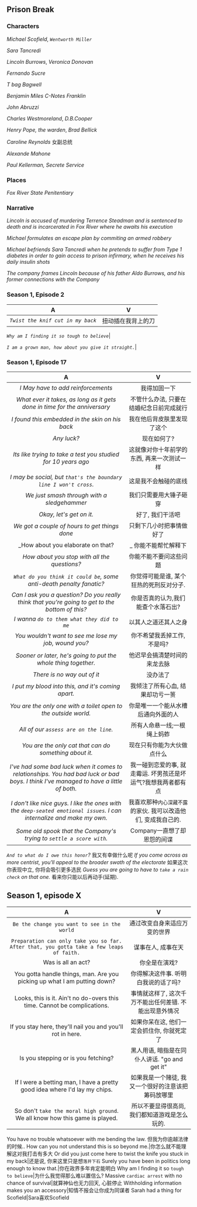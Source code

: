 ## Prison Break
### Characters
_Michael Scofield_, _`Wentworth Miller`_

_Sara Tancredi_

_Lincoln Burrows_, _Veronica Donovan_

_Fernando Sucre_

_T bag Bagwell_ 

_Benjamin Miles C-Notes Franklin_

_John Abruzzi_

_Charles Westmoreland_, _D.B.Cooper_

_Henry Pope, the warden_, _Brad Bellick_

_Caroline Reynolds_ 女副总统

_Alexande Mahone_

_Paul Kellerman, Secrete Service_

### Places
_Fox River State Penitentiary_

### Narrative

_Lincoln is accused of murdering Terrence Steadman and is sentenced to death and is incarcerated in Fox River where he awaits his execution_

_Michael formulates an escape plan by commiting an armed robbery_

_Michael befriends Sara Tancredi when he pretends to suffer from Type 1 diabetes in order to gain access to prison infirmary, when he receives his daily insulin shots_

_The company frames Lincoln because of his father Aldo Burrows, and his former connections with the Company_


### Season 1, Episode 2
A|V
:---:|:---:
_`Twist the knif cut in my back`_ |扭动插在我背上的刀

_`Why am I finding it so tough to believe`_|

_`I am a grown man, how about you give it straight.`_|

### Season 1, Episode 17
A|V
:---:|:---:
_I May have to add reinforcements_ |我得加固一下
_What ever it takes, as long as it gets done in time for the anniversary_ |不管什么办法, 只要在结婚纪念日前完成就行
_I found this embedded in the skin on his back_ |我在他后背皮肤里发现了这个
_Any luck?_ |现在如何了?
_Its like trying to take a test you studied for 10 years ago_ |这就像对你十年前学的东西, 再来一次测试一样
_I may be social, but `that's the boundary line I won't cross`._ |这是我不会触碰的底线
_We just smash through with a sledgehammer_ |我们只需要用大锤子砸穿
_Okay, let's get on it._ |好了, 我们干活吧
_We got a couple of hours to get things done_ |只剩下几小时把事情做好了
_How about you elaborate on that?|_ 你能不能帮忙解释下
_How about you stop with all the questions?_ |你能不能不要问这些问题
_`What do you think it could be`, some anti-death penalty fanatic?_ |你觉得可能是谁, 某个狂热的死刑反对分子.
_Can I ask you a question? Do you really think that you're going to get to the bottom of this?_| 你是否真的认为,我们能查个水落石出?
_I wanna `do to them what they did to me`_ |以其人之道还其人之身
_You wouldn't want to see me lose my job, wound you?_ |你不希望我丢掉工作, 不是吗?
_Sooner or later, he's going to put the whole thing together._ |他迟早会搞清楚时间的来龙去脉
_There is no way out of it_ |没办法了
_I put my blood into this, and it's coming apart._ |我倾注了所有心血, 结果却功亏一篑
_You are the only one with a toilet open to the outside world._ |你是唯一一个能从水槽后通向外面的人
_All of our `assess are on the line`._ |所有人命悬一线;一根绳上蚂蚱
_You are the only cat that can do something about it._ | 现在只有你能为大伙做点什么
_I've had some bad luck when it comes to relationships. You had bad luck or bad boys. I think I've managed to have a little of both._ | 我一碰到恋爱的事, 就走霉运. 坏男孩还是坏运气?我想我两者都有点
_I don't like nice guys. I like the ones with the `deep-seated emotional issues`. I can internalize and make my own._ | 我喜欢那种`内心深藏不露`的家伙. 我可以改造他们, 变成我自己的. 
_Some old spook that the Company's trying to `settle a score with`._ |Company一直想了却恩怨的间谍
_`And to what do I owe this honor`?_ 我又有幸做什么呢
_If you come across as more centrist, you'll appeal to the broader swath of the electorate_ 如果这次你表现中立, 你将会吸引更多选民
_Guess you are going to have to `take a rain check` on that one._ 看来你只能以后再动手(延期). 

## Season 1, episode X
A|V
:---:|:---:
`Be the change you want to see in the world`|通过改变自身来适应万变的世界
`Preparation can only take you so far. After that, you gotta take a few leaps of faith.` | 谋事在人, 成事在天
Was is all an act?|你全是在演戏?
You gotta handle things, man. Are you picking up what I am putting down?|你得解决这件事. 听明白我说的话了吗?
Looks, this is it. Ain't no do-overs this time. Cannot be complications. |事情就这样了, 这次千万不能出任何差错. 不能出现意外情况
If you stay here, they'll nail you and you'll rot in here.|如果你呆在这, 他们一定会抓住你, 你就死定了
Is you stepping or is you fetching?|黑人用语, 暗指是在同仆人讲话. "go and get it"
If I were a betting man, I have a pretty good idea where I'd lay my chips. |如果我是一个赌徒, 我又一个很好的注意该把筹码放哪里
So don't `take the moral high ground`. We all know how this game is played.|所以不要显得很高尚, 我们都知道游戏是怎么玩的.
You have no trouble whatsoever with me bending the law. 但我为你逾越法律的时候..
How can you not understand this is so beyond me.|你怎么就不能理解这对我打击有多大
Or did you just come here to twist the knife you stuck in my back|还是说, 你来这里只是想`落井下石`
Surely you have been in politics long enough to know that.|你在政界多年肯定能明白
Why am I finding it so `tough to believe`|为什么我觉得那么难以置信么?
Massive `cardiac arrest` with no chance of survival|就算神仙也无力回天, 心脏停止
Withholding information makes you an accessory|知情不报会让你成为同谋者
Sarah had a thing for Scofield|Sara喜欢Scofield


